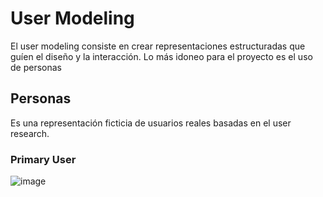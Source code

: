 # User Modeling
El user modeling consiste en crear representaciones estructuradas que guíen el diseño y la interacción. Lo más idoneo para el proyecto es el uso de personas

## Personas
Es una representación ficticia de usuarios reales basadas en el user research. 

### Primary User
![image](/Primary_User.png)
